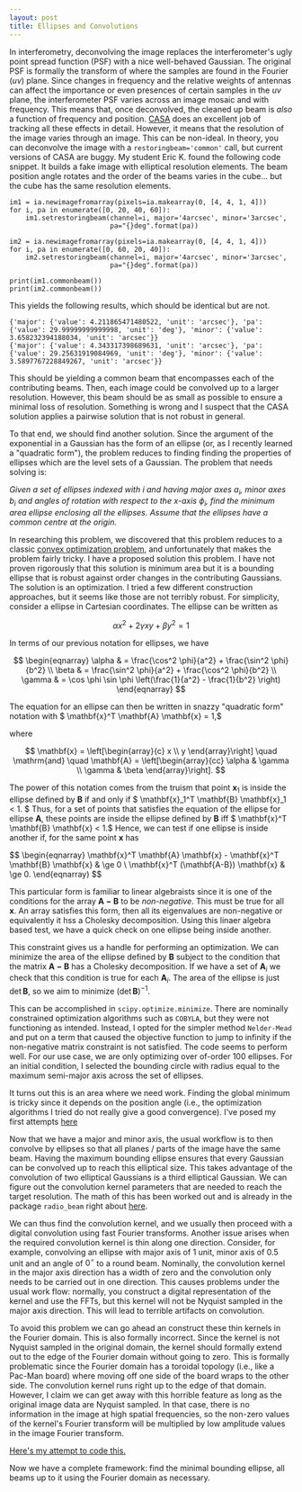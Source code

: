 ```yaml
---
layout: post
title: Ellipses and Convolutions
---
```


In interferometry, deconvolving the image replaces the interferometer's ugly point spread function (PSF) with a nice well-behaved Gaussian.  The original PSF is formally the transform of where the samples are found in the Fourier ($uv$) plane.  Since changes in frequency and the relative weights of antennas can affect the importance or even presences of certain samples in the $uv$ plane, the interferometer PSF varies across an image mosaic and with frequency.  This means that, once deconvolved, the cleaned up beam is _also_ a function of frequency and position.  [CASA](https://casa.nrao.edu) does an excellent job of tracking all these effects in detail.  However, it means that the resolution of the image varies through an image.  This can be non-ideal.  In theory, you can deconvolve the image with a `restoringbeam='common'` call, but current versions of CASA are buggy.  My student Eric K. found the following code snippet.  It builds a fake image with elliptical resolution elements.  The beam position angle rotates and the order of the beams varies in the cube... but the cube has the same resolution elements.

```
im1 = ia.newimagefromarray(pixels=ia.makearray(0, [4, 4, 1, 4]))
for i, pa in enumerate([0, 20, 40, 60]):
    im1.setrestoringbeam(channel=i, major='4arcsec', minor='3arcsec',
                         pa="{}deg".format(pa))

im2 = ia.newimagefromarray(pixels=ia.makearray(0, [4, 4, 1, 4]))
for i, pa in enumerate([0, 60, 20, 40]):
    im2.setrestoringbeam(channel=i, major='4arcsec', minor='3arcsec',
                         pa="{}deg".format(pa))

print(im1.commonbeam())
print(im2.commonbeam())
```

This yields the following results, which should be identical but are not.
```
{'major': {'value': 4.211865471480522, 'unit': 'arcsec'}, 'pa': {'value': 29.99999999999998, 'unit': 'deg'}, 'minor': {'value': 3.658232394188034, 'unit': 'arcsec'}}
{'major': {'value': 4.343317398689631, 'unit': 'arcsec'}, 'pa': {'value': 29.25631919084969, 'unit': 'deg'}, 'minor': {'value': 3.5897767228849267, 'unit': 'arcsec'}}
```

This should be yielding a common beam that encompasses each of the contributing beams.  Then, each image could be convolved up to a larger resolution. However, this beam should be as small as possible to ensure a minimal loss of resolution.  Something is wrong and I suspect that the CASA solution applies a pairwise solution that is not robust in general.  

To that end, we should find another solution.  Since the argument of the exponential in a Gaussian has the form of an ellipse (or, as I recently learned a "quadratic form"), the problem reduces to finding finding the properties of ellipses which are the level sets of a Gaussian. The problem that needs solving is:

_Given a set of ellipses indexed with $i$ and having major axes $a_i$, minor axes $b_i$ and angles of rotation with respect to the $x$-axis $\phi_i$, find the minimum area ellipse enclosing all the ellipses. Assume that the ellipses have a common centre at the origin._

In researching this problem, we discovered that this problem reduces to a classic [convex optimization problem](http://cvxopt.org/examples/book/ellipsoids.html), and unfortunately that makes the problem fairly tricky. I have a proposed solution this problem.  I have not proven rigorously that this solution is minimum area but it is a bounding ellipse that is robust against order changes in the contributing Gaussians. The solution is an optimization.  I tried a few different construction approaches, but it seems like those are not terribly robust.  For simplicity, consider a ellipse in Cartesian coordinates.  The ellipse can be written as 

$$
\alpha x^2 + 2 \gamma xy + \beta y^2 = 1
$$

In terms of our previous notation for ellipses, we have

$$
\begin{eqnarray}
\alpha & = \frac{\cos^2 \phi}{a^2} + \frac{\sin^2 \phi}{b^2} \\
\beta  & = \frac{\sin^2 \phi}{a^2} + \frac{\cos^2 \phi}{b^2} \\
\gamma & = \cos \phi \sin \phi \left(\frac{1}{a^2} - \frac{1}{b^2} \right)
\end{eqnarray}
$$

The equation for an ellipse can then be written in snazzy "quadratic form" notation with $ \mathbf{x}^T \mathbf{A} \mathbf{x} = 1,$ 

where 

$$
\mathbf{x} = \left[\begin{array}{c} x \\ y \end{array}\right] \quad \mathrm{and}
\quad \mathbf{A} = \left[\begin{array}{cc} \alpha & \gamma \\ \gamma & \beta \end{array}\right].
$$

The power of this notation comes from the truism that point $\mathbf{x}_1$ is inside the ellipse defined by $\mathbf{B}$ if and only if $ \mathbf{x}_1^T \mathbf{B} \mathbf{x}_1 < 1. $ Thus, for a set of points that satisfies the equation of the ellipse for ellipse $\mathbf{A}$, these points are inside the ellipse defined by $\mathbf{B}$ iff $ \mathbf{x}^T \mathbf{B} \mathbf{x} < 1.$  Hence, we can test if one ellipse is inside another if, for the same point $\mathbf{x}$ has 

$$
\begin{eqnarray}
\mathbf{x}^T \mathbf{A} \mathbf{x} -  \mathbf{x}^T \mathbf{B} \mathbf{x} & \ge 0 \\
\mathbf{x}^T (\mathbf{A-B}) \mathbf{x}  & \ge 0.
\end{eqnarray)
$$ 

This particular form is familiar to linear algebraists since it is one of the conditions for the array $\mathbf{A-B}$ to be _non-negative_.  This must be true for all $\mathbf{x}$.  An array satisfies this form, then all its eigenvalues are non-negative or equivalently it hss a Cholesky decomposition.  Using this linaer algebra based test, we have a quick check on one ellipse being inside another.  

This constraint gives us a handle for performing an optimization.  We can minimize the area of the ellipse defined by $\mathbf{B}$ subject to the condition that the matrix $\mathbf{A-B}$ has a Cholesky decomposition.  If we have a set of $\mathbf{A}_i$ we check that this condition is true for each $\mathbf{A}_i$.  The area of the ellipse is just $\det \mathbf{B}$, so we aim to minimize $(\det \mathbf{B})^{-1}$.

This can be accomplished in `scipy.optimize.minimize`.  There are nominally constrained optimization algorithms such as `COBYLA`, but they were not functioning as intended.  Instead, I opted for the simpler method `Nelder-Mead` and put on a term that caused the objective function to jump to infinity if the non-negative matrix constraint is not satisfied.  The code seems to perform well.  For our use case, we are only optimizing over of-order 100 ellipses.  For an initial condition, I selected the bounding circle with radius equal to the maximum semi-major axis across the set of ellipses.

It turns out this is an area where we need work.  Finding the global minimum is tricky since it depends on the position angle (i.e., the optimization algorithms I tried do not really give a good convergence).  I've posed my first attempts [here](http://nbviewer.jupyter.org/gist/low-sky/1eba1ebebe3606d400da030d2024970f)

Now that we have a major and minor axis, the usual workflow is to then convolve by ellipses so that all planes / parts of the image have the same beam.  Having the maximum bounding ellipse ensures that every Gaussian can be convolved up to reach this elliptical size.  This takes advantage of the convolution of two elliptical Gaussians is a third elliptical Gaussian.  We can figure out the convolution kernel parameters that are needed to reach the target resolution. The math of this has been worked out and is already in the package `radio_beam` right about [here](https://github.com/radio-astro-tools/radio_beam/blob/master/radio_beam/beam.py#L316).

We can thus find the convolution kernel, and we usually then proceed with a digital convolution using fast Fourier transforms.  Another issue arises when the required convolution kernel is thin along one direction.  Consider, for example, convolving an ellipse with major axis of 1 unit, minor axis of 0.5 unit and an angle of $0^\circ$ to a round beam.  Nominally, the convolution kernel in the major axis direction has a width of zero and the convolution only needs to be carried out in one direction.  This causes problems under the usual work flow: normally, you construct a digital representation of the kernel and use the FFTs, but this kernel will not be Nyquist sampled in the major axis direction.  This will lead to terrible artifacts on convolution.

To avoid this problem we can go ahead an construct these thin kernels in the Fourier domain.  This is also formally incorrect.  Since the kernel is not Nyquist sampled in the original domain, the kernel should formally extend out to the edge of the Fourier domain without going to zero.  This is formally problematic since the Fourier domain has a toroidal topology (i.e., like a Pac-Man board) where moving off one side of the board wraps to the other side.  The convolution kernel runs right up to the edge of that domain.  However, I claim we can get away with this horrible feature as long as the original image data are Nyquist sampled.  In that case, there is no information in the image at high spatial frequencies, so the non-zero values of the kernel's Fourier transform will be multiplied by low amplitude values in the image Fourier transform.

[Here's my attempt to code this.](https://github.com/Astroua/almaprops/blob/master/code/python/ftplane_convolution.py)

Now we have a complete framework: find the minimal bounding ellipse, all beams up to it using the Fourier domain as necessary. 

